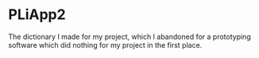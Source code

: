 # PLiApp2

The dictionary I made for my project, which I abandoned for a prototyping software which did nothing for my project in the first place.
